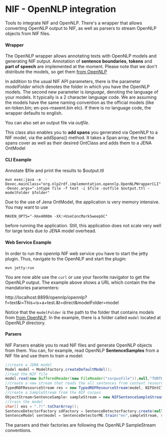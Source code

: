 NIF - OpenNLP integration
=================

Tools to integrate NIF and OpenNLP. There's a wrapper that allows converting OpenNLP output to NIF, as well as parsers to stream OpenNLP objects from NIF files.

#### Wrapper

The OpenNLP wrapper allows annotating texts with OpenNLP models and generating NIF output. Annotation of **sentence boundaries**, **tokens** and **part of speech** are implemented at the moment. Please note that we don't distribute the models, so get them [from OpenNLP](http://opennlp.sourceforge.net/models-1.5/)

In addition to the usual NIF API parameters, there is the parameter *modelFolder* which denotes the folder in which you have the OpenNLP models. The second new parameter is *language*, denoting the language of your models. It typically is a 2 character language code. We are assuming the models have the same naming convention as the official models (like en-token.bin; en-pos-maxent.bin etc). If there is no language code, the wrapper defaults to english. 

You can also set an output file via *outfile*.

This class also enables you to **add spans** you generated via OpenNLP to a NIF model, via the addSpans() method. It takes a Span array, the text the spans cover as well as their desired OntClass and adds them to a JENA OntModel

#### CLI Example 

Annotate $file and print the results to $output.ttl

```Shell
mvn exec:java -e  -Dexec.mainClass="org.nlp2rdf.implementation.opennlp.OpenNLPWrapperCLI" -Dexec.args="-intype file -f text -i $file -outfile $output.ttl -modelFolder $folder" 
```

Due to the use of Jena OntModel, the application is very memory intensive. You may want to use

```Shell
MAVEN_OPTS="-Xmx4000m -XX:+UseConcMarkSweepGC"
```

before running the application. Still, this application does not scale very well for large texts due to JENA model overhead.

#### Web Service Example 
In order to run the opennlp NIF web service you have to start the jetty plugin. Thus, navigate to the OpenNLP and start the plugin:

```Shell
mvn jetty:run

```
You are now able use the `curl` or use your favorite navigator to get the OpenNLP output.
The example above shows a URL which contain the the mandatories paramenters:

http://localhost:8899/opennlp/opennlp?f=text&i=This+is+a+test.&t=direct&modelFolder=model

Notice that the `modelFolder` is the path to the folder that contains models from [from OpenNLP](http://opennlp.sourceforge.net/models-1.5/). In the example, there is a folder called `model` located at OpenNLP directory.

#### Parsers

NIF Parsers enable you to read NIF files and generate OpenNLP objects from them. You can, for example, read OpenNLP **SentenceSamples** from a NIF file and use them to train a model:

```Java
//create a JENA model
Model model = ModelFactory.createDefaultModel();
//read the NIF file
model.read(new BufferedReader(new FileReader("corpusFile")),null,"TURTLE");
//create a new stream that reads the all sentences from context resources
TypedRDFResourceStream res = new TypedRDFResourceStream(model, NIFOntClasses.Context.getOntClass(model));
//create a SampleStream from the NIF corpus
ObjectStream<SentenceSample> sampleStream = new NIFSentenceSampleStream(res);
//train the model
char[] eos = ".?!".toCharArray();
SentenceDetectorFactory sdFactory = SentenceDetectorFactory.create(null, "en", true, null, eos);
SentenceModel sentmodel = SentenceDetectorME.train("en",sampleStream, sdFactory, null);
```

The parsers and their factories are following the OpenNLP SampleStream conventions.
